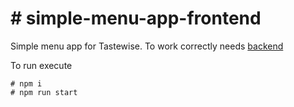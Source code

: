 # # simple-menu-app-frontend
Simple menu app for Tastewise. To work correctly needs [backend](https://github.com/shabat/simple-menu-app-backend)

To run execute
```angular2html
# npm i
# npm run start
```
